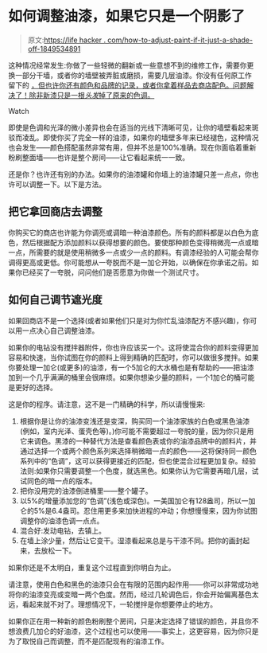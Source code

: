 # 如何调整油漆，如果它只是一个阴影了

> 原文:[https://life hacker . com/how-to-adjust-paint-if-it-just-a-shade-off-1849534891](https://lifehacker.com/how-to-adjust-paint-if-it-s-just-a-shade-off-1849534891)

这种情况经常发生:你做了一些轻微的翻新或一些意想不到的维修工作，需要你更换一部分干墙，或者你的墙壁被弄脏或磨损，需要几层油漆。你没有任何原工作 留下的 [，但也许你还有颜色和品牌的记录，或者你拿着样品去商店配色。问题解决了！除非新漆只是一根*头发*掉了原来的色调。](https://lifehacker.com/how-to-tell-when-old-paint-has-gone-bad-1846800527)

Watch

即使是色调和光泽的微小差异也会在适当的光线下清晰可见，让你的墙壁看起来斑驳而凌乱。即使你买了完全一样的油漆，如果你的墙壁多年来已经褪色，这种情况也会发生——颜色搭配虽然非常有用，但并不总是100%准确。现在你面临着重新粉刷整面墙——也许是整个房间——让它看起来统一一致。

还是你？也许还有别的办法。如果你的油漆罐和你墙上的油漆罐只差一点点，你也许可以调整一下。以下是方法。

## 把它拿回商店去调整

你购买它的商店也许能为你调亮或调暗一种油漆颜色。所有的颜料都是以白色为底色，然后根据配方添加颜料以获得想要的颜色。要使那种颜色变得稍微亮一点或暗一点，所需要的就是使用稍微多一点或少一点的颜料。有调漆经验的人可能会帮你调得更高或更低。你可能想从一夸脱而不是一加仑开始，以确保在你承诺之前。如果你已经买了一夸脱，问问他们是否愿意为你做一个测试尺寸。

## 如何自己调节遮光度

如果回商店不是一个选择(或者如果他们只是对为你忙乱油漆配方不感兴趣)，你可以用一点决心自己调整油漆。

如果你的电钻没有搅拌器附件，你也许应该买一个。这将使混合你的颜料变得更加容易和快速，当你试图在你的颜料上得到精确的匹配时，你可以做很多搅拌。如果你要处理一加仑(或更多)的油漆，有一个5加仑的大水桶也是有帮助的——把油漆加到一个几乎满满的桶里会很麻烦。如果你想染少量的颜料，一个1加仑的桶可能是更好的选择。

这是你的程序。请注意，这不是一门精确的科学，所以请慢慢来:

1.  根据你是让你的油漆变浅还是变深，购买同一个油漆家族的白色或黑色油漆(例如，室内光泽、蛋壳色等)。)你可能不需要超过一夸脱的量，因为你只是用它来调色。黑漆的一种替代方法是查看颜色表或你的油漆品牌中的颜料片，并通过选择一个或两个颜色系列来选择稍微暗一点的颜色——这将保持同一颜色系列中的“色调”，这可以获得更接近的匹配，但也使混合过程更加复杂。经验法则:如果你只需要调整一个色度，就选黑色。如果你认为它需要再暗几层，试试同色的暗一点的版本。
2.  把你没用完的油漆倒进桶里——整个罐子。
3.  以5%的增量添加您的“色调”(浅色或深色)。一美国加仑有128盎司，所以一加仑的5%是6.4盎司。忍住用更多来加快进程的冲动；你想慢慢来，因为你试图调整你的油漆色调一点点。
4.  混合好:发动电钻，去镇上。
5.  在墙上涂少量，然后让它变干。湿漆看起来总是与干漆不同。把你的画封起来，去放松一下。

如果你还是不太明白，重复这个过程直到你明白为止。

请注意，使用白色和黑色的油漆只会在有限的范围内起作用——你可以非常成功地将你的油漆变亮或变暗一两个色度。然而，经过几轮调色后，你会开始偏离基色太远，看起来就不对了。理想情况下，一轮搅拌是你想要停止的地方。

如果你正在用一种新的颜色粉刷整个房间，只是决定选择了错误的颜色，并且你不想浪费几加仑的好油漆，这个过程也可以使用——事实上，这更容易，因为你只是为了取悦自己而调整，而不是匹配现有的油漆工作。